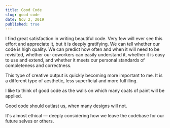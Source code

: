 ```yaml
---
title: Good Code
slug: good-code
date: Nov 2, 2019
published: true
---
```


I find great satisfaction in writing beautiful code. Very few will ever see this effort and appreciate it, but it is deeply gratifying. We can tell whether our code is high quality. We can predict how often and when it will need to be revisited, whether our coworkers can easily understand it, whether it is easy to use and extend, and whether it meets our personal standards of completeness and correctness.

This type of creative output is quickly becoming more important to me. It is a different type of aesthetic, less superficial and more fulfilling.

I like to think of good code as the walls on which many coats of paint will be applied.

Good code should outlast us, when many designs will not.

It's almost ethical — deeply considering how we leave the codebase for our future selves or others.
